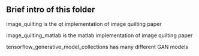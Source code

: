 ## Brief intro of this folder ##

image_quilting is the qt implementation of image quilting paper

image_quilting_matlab is the matlab implementation of image quilting paper

tensorflow_generative_model_collections has many different GAN models
